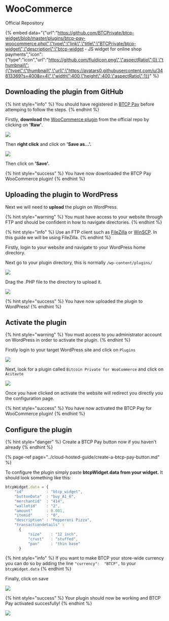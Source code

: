 # WooCommerce

Official Repository

{% embed data="{\"url\":\"https://github.com/BTCPrivate/btcp-widget/blob/master/plugins/btcp-pay-woocommerce.php\",\"type\":\"link\",\"title\":\"BTCPrivate/btcp-widget\",\"description\":\"btcp-widget - JS widget for online shop payments\",\"icon\":{\"type\":\"icon\",\"url\":\"https://github.com/fluidicon.png\",\"aspectRatio\":0},\"thumbnail\":{\"type\":\"thumbnail\",\"url\":\"https://avatars0.githubusercontent.com/u/34813369?s=400&v=4\",\"width\":400,\"height\":400,\"aspectRatio\":1}}" %}

## Downloading the plugin from GitHub

{% hint style="info" %}
You should have registered in [BTCP Pay](https://btcppay.com) before attemping to follow the steps.
{% endhint %}

Firstly, **download** the [WooCommerce plugin](https://github.com/BTCPrivate/btcp-widget/blob/master/plugins/btcp-pay-woocommerce.php) from the official repo by clicking on **'Raw'**.

![](../.gitbook/assets/btcp0.PNG)

Then **right click** and click on **'Save as...'.**

![](../.gitbook/assets/btcp1.PNG)

Then click on **'Save'.**

{% hint style="success" %}
You have now downloaded the BTCP Pay WooCommerce plugin!
{% endhint %}

## Uploading the plugin to WordPress

Next we will need to **upload** the plugin on WordPress.

{% hint style="warning" %}
You must have access to your website through FTP and should be confident in how to navigate directories.
{% endhint %}

{% hint style="info" %}
Use an FTP client such as [FileZilla](https://filezilla-project.org/) or [WinSCP](https://winscp.net/eng/download.php). In this guide we will be using FileZilla.
{% endhint %}

Firstly, login to your website and navigate to your WordPress home directory.

Next go to your plugin directory, this is normally `/wp-content/plugins/`

![](../.gitbook/assets/btcp2.PNG)

Drag the .PHP file to the directory to upload it.

![](../.gitbook/assets/btcp3.png)

{% hint style="success" %}
You have now uploaded the plugin to WordPress!
{% endhint %}

## Activate the plugin

{% hint style="warning" %}
You must access to you administrator account on WordPress in order to activate the plugin.
{% endhint %}

Firstly login to your target WordPress site and click on `Plugins`

![](../.gitbook/assets/btcp4%20%281%29.png)

Next, look for a plugin called `Bitcoin Private for WooCommerce` and click on `Acitavte`

![](../.gitbook/assets/btcp5.png)

Once you have clicked on activate the website will redirect you directly you the configuration page.

{% hint style="success" %}
You have now activated the BTCP Pay for WooCommerce plugin!
{% endhint %}

## Configure the plugin

{% hint style="danger" %}
Create a BTCP Pay button now if you haven't already
{% endhint %}

{% page-ref page="../cloud-hosted-guide/create-a-btcp-pay-button.md" %}

To configure the plugin simply paste **btcpWidget.data from your widget.** It should look something like this:

```javascript
btcpWidget.data = {
    "id"          : "btcp_widget",
    "buttonData"  : "buy_A1_6",
    "merchantid"  : "414",
    "walletid"    : "2",
    "amount"      : 0.001,
    "itemid"      : "0",
    "description" : "Pepperoni Pizza",
    "transactiondetails" :
      {
          "size"    : "12 inch",
          "crust"   : "stuffed",
          "pan"     : "thin base"
      }
```

{% hint style="info" %}
If you want to make BTCP your store-wide currency you can do so by adding the line `"currency":  "BTCP",`  to your `btcpWidget.data`
{% endhint %}

Finally, click on save

![](../.gitbook/assets/btcp6.png)

{% hint style="success" %}
Your plugin should now be working and BTCP Pay activated succesfully!
{% endhint %}

![](../.gitbook/assets/btcp7.png)






